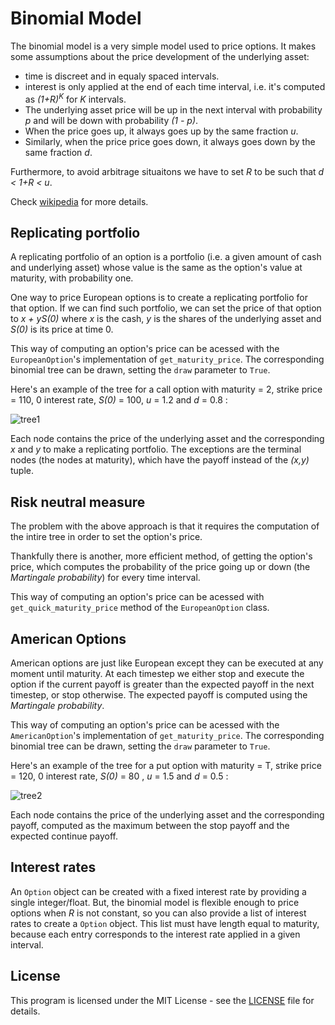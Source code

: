 # Binomial Model

The binomial model is a very simple model used to price options. It makes some assumptions about the price development of the underlying asset:

- time is discreet and in equaly spaced intervals.
- interest is only applied at the end of each time interval, i.e. it's computed as *(1+R)<sup>K</sup>* for *K* intervals.
- The underlying asset price will be up in the next interval with probability *p* and will be down with probability *(1 - p)*.
- When the price goes up, it always goes up by the same fraction *u*.
- Similarly, when the price price goes down, it always goes down by the same fraction *d*.

Furthermore, to avoid arbitrage situaitons we have to set *R* to be such that *d < 1+R < u*.

Check [wikipedia](https://en.wikipedia.org/wiki/Binomial_options_pricing_model) for more details.



## Replicating portfolio

A replicating portfolio of an option is a portfolio (i.e. a given amount of cash and underlying asset) whose value is the same as the option's value at maturity, with probability one. 

One way to price European options is to create a replicating portfolio for that option. If we can find such portfolio, we can set the price of that option to *x + yS(0)​* where *x​* is the cash, *y* is the shares of the underlying asset and *S(0)​* is its price at time 0. 

This way of computing an option's price can be acessed with the `EuropeanOption`'s implementation of `get_maturity_price`. The corresponding binomial tree can be drawn, setting the `draw` parameter to `True`. 

Here's an example of the tree for a call option with maturity = 2, strike price = 110, 0 interest rate, *S(0)​* = 100, *u​* = 1.2 and *d* = 0.8 : 

![tree1](https://user-images.githubusercontent.com/25433159/112751788-a9810180-8fc7-11eb-94ff-a9b8bbc341f9.png)

Each node contains the price of the underlying asset and the corresponding *x* and *y* to make a replicating portfolio. The exceptions are the terminal nodes (the nodes at maturity), which have the payoff instead of the *(x,y)* tuple.



## Risk neutral measure

The problem with the above approach is that it requires the computation of the intire tree in order to set the option's price. 

Thankfully there is another, more efficient method, of getting the option's price, which computes the probability of the price going up or down (the *Martingale probability*) for every time interval. 

This way of computing an option's price can be acessed with `get_quick_maturity_price` method of the `EuropeanOption` class. 



## American Options

American options are just like European except they can be executed at any moment until maturity. At each timestep we either stop and execute the option if the current payoff is greater than the expected payoff in the next timestep, or stop otherwise. The expected payoff is computed using the *Martingale probability*.

This way of computing an option's price can be acessed with the `AmericanOption`'s implementation of `get_maturity_price`. The corresponding binomial tree can be drawn, setting the `draw` parameter to `True`. 

Here's an example of the tree for a put option with maturity = T, strike price = 120, 0 interest rate, *S(0)​* = 80 , *u​* = 1.5 and *d* = 0.5 : 

![tree2](https://user-images.githubusercontent.com/25433159/114303033-cc311100-9ac3-11eb-874a-465631bcd924.png)

Each node contains the price of the underlying asset and the corresponding payoff, computed as the maximum between the stop payoff and the expected continue payoff.



## Interest rates

An `Option` object can be created with a fixed interest rate by providing a single integer/float. But, the binomial model is flexible enough to price options when *R* is not constant, so you can also provide a list of interest rates to create a `Option` object. This list must have length equal to maturity, because each entry corresponds to the interest rate applied in a given interval.



## License

This program is licensed under the MIT License - see the [LICENSE](LICENSE) file for details. 

